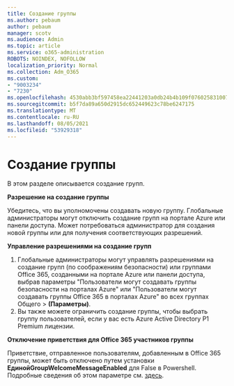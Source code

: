 ```yaml
---
title: Создание группы
ms.author: pebaum
author: pebaum
manager: scotv
ms.audience: Admin
ms.topic: article
ms.service: o365-administration
ROBOTS: NOINDEX, NOFOLLOW
localization_priority: Normal
ms.collection: Adm_O365
ms.custom:
- "9003234"
- "7230"
ms.openlocfilehash: 4530abb3bf597458ea22441203a0db24b4b109f0760258310072891014c4b454
ms.sourcegitcommit: b5f7da89a650d2915dc652449623c78be6247175
ms.translationtype: MT
ms.contentlocale: ru-RU
ms.lasthandoff: 08/05/2021
ms.locfileid: "53929318"
---
```

# <a name="create-a-group"></a>Создание группы

В этом разделе описывается создание групп.

**Разрешение на создание группы**

Убедитесь, что вы уполномочены создавать новую группу. Глобальные администраторы могут отключить создание групп на портале Azure или панели доступа. Может потребоваться администратор для создания новой группы или для получения соответствующих разрешений.

**Управление разрешениями на создание групп**

1. Глобальные администраторы могут управлять разрешениями на создание групп (по соображениям безопасности) или группами Office 365, созданными на портале Azure или панели доступа, выбрав параметры "Пользователи могут создавать группы безопасности на порталах Azure" или "Пользователи могут создавать группы Office 365 в порталах Azure" во всех группах Общего  >  **(Параметры)**.
2. Вы также можете ограничить создание группы, чтобы выбрать группу пользователей, если у вас есть Azure Active Directory P1 Premium лицензии.

**Отключение приветствия для Office 365 участников группы**

Приветствие, отправленное пользователям, добавленным в Office 365 группы, может быть отключено путем установки **ЕдинойGroupWelcomeMessageEnabled** для False в Powershell. Подробные сведения об этом параметре см. [здесь](https://docs.microsoft.com/powershell/module/exchange/set-unifiedgroup?view=exchange-ps&preserve-view=true).

